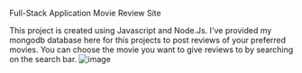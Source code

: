 Full-Stack Application
Movie Review Site


This project is created using Javascript and Node.Js. I've provided my mongodb database here for this projects to post reviews of your preferred movies. You can choose the movie you want to give reviews to by searching on the search bar.
![image](https://github.com/marakib991/Full-Stack-Movie-Review-Site/assets/77808270/0c6ee977-bbf5-4052-b3c9-67596696817c)
